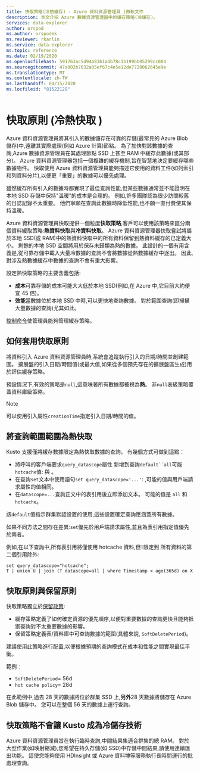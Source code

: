 ```yaml
---
title: 快取策略(冷熱緩存) - Azure 資料資源管理員 |微軟文件
description: 本文介紹 Azure 數據資源管理器中的緩存策略(冷緩存)。
services: data-explorer
author: orspod
ms.author: orspodek
ms.reviewer: rkarlin
ms.service: data-explorer
ms.topic: reference
ms.date: 02/19/2020
ms.openlocfilehash: 591763ac5d94a8361a4b78c1b199bb05299cc004
ms.sourcegitcommit: 47a002b7032a05ef67c4e5e12de7720062645e9e
ms.translationtype: MT
ms.contentlocale: zh-TW
ms.lasthandoff: 04/15/2020
ms.locfileid: "81522129"
---
```

# <a name="cache-policy-hot-and-cold-cache"></a>快取原則 (冷熱快取 )

Azure 資料資源管理員將其引入的數據儲存在可靠的存儲(最常見的 Azure Blob 儲存)中,遠離其實際處理(例如 Azure 計算)節點。 為了加快對該數據的查詢,Azure 數據資源管理員在其處理節點 SSD 上甚至 RAM 中緩存此數據(或其部分)。 Azure 資料資源管理器包括一個複雜的緩存機制,旨在智慧地決定要緩存哪些數據物件。 快取使用 Azure 資料資源管理員能夠描述它使用的資料工件(如列索引和列資料分片),以便更「重要」的數據可以優先處理。

雖然緩存所有引入的數據時都實現了最佳查詢性能,但某些數據通常並不能證明在本地 SSD 存儲中保持"溫暖"的成本是合理的。
例如,許多團隊認為很少訪問較舊的日誌記錄不太重要。
他們寧願在查詢此數據時降低性能,也不願一直付費使其保持溫暖。

Azure 資料資源管理員快取提供一個粒度**快取策略**,客戶可以使用該策略來區分兩個資料緩取策略:**熱資料快取**與**冷資料快取**。 Azure 資料資源管理器快取嘗試將屬於本地 SSD(或 RAM)中的熱資料快取中的所有資料保留到熱資料緩存的已定義大小。 剩餘的本地 SSD 空間將用於保存未歸類為熱的數據。 此設計的一個有用含義是,從可靠存儲中載入大量冷數據的查詢不會將數據從熱數據緩存中逐出。 因此,對涉及熱數據緩存中數據的查詢不會有重大影響。

設定熱快取策略的主要含義包括:
* **成本**可靠存儲的成本可能大大低於本地 SSD(例如,在 Azure 中,它目前大約便宜 45 倍)。
* **效能**當數據位於本地 SSD 中時,可以更快地查詢數據。 對於範圍查詢(即掃描大量數據的查詢)尤其如此。  

[控制命令](cache-policy.md)使管理員能夠管理緩存策略。

## <a name="how-the-cache-policy-gets-applied"></a>如何套用快取原則

將資料引入 Azure 資料資源管理員時,系統會追蹤執行引入的日期/時間並創建範圍。 擴展盤的引入日期/時間值(或最大值,如果從多個預先存在的擴展盤區生成)用於評估緩存策略。

預設情況下,有效的策略是`null`,這意味著所有數據都被視為**熱**。
非`null`表級策略覆蓋資料庫級策略。

> [!Note] 
> 可以使用引入屬性`creationTime`指定引入日期/時間的值。 

## <a name="scoping-queries-to-hot-cache"></a>將查詢範圍範圍為熱快取

Kusto 支援僅將緩存數據限定為熱快取數據的查詢。 有幾個方式可做到這點：

- 將呼叫的客戶端要求`query_datascope`屬性 新增到查詢`default``all`可能`hotcache`值: 與 。
- 在查詢`set`文本中使用語句`set query_datascope='...'`: ,可能的值與用戶端請求屬性的值相同。
- 在`datascope=...`查詢正文中的表引用後立即添加文本。 可能的值是 `all` 和 `hotcache`。

該`default`值指示群集默認設置的使用,這些設置確定查詢應涵蓋所有數據。



如果不同方法之間存在差異:`set`優先於用戶端請求屬性,並且為表引用指定值優先於兩者。

例如,在以下查詢中,所有表引用將僅使用 hotcache 資料,但`T`限定到 所有資料的第二個引用除外:

```kusto
set query_datascope="hotcache";
T | union U | join (T datascope=all | where Timestamp < ago(365d) on X
```

## <a name="cache-policy-vs-retention-policy"></a>快取原則與保留原則

快取策略獨立於[保留政策](./retentionpolicy.md): 
- 緩存策略定義了如何確定資源的優先順序,以便對重要數據的查詢更快且能夠抵禦查詢對不太重要數據的影響。 
- 保留策略定義表/資料庫中可查詢數據的範圍(具體來說, `SoftDeletePeriod`)。

建議使用此策略進行配置,以便根據預期的查詢模式在成本和性能之間實現最佳平衡。

範例：
* `SoftDeletePeriod`= 56d
* `hot cache policy`= 28d

在此範例中,過去 28 天的數據將位於群集 SSD 上,**另外**28 天數據將儲存在 Azure Blob 儲存中。 您可以在整個 56 天的數據上運行查詢。 

## <a name="cache-policy-does-not-make-kusto-a-cold-storage-technology"></a>快取策略不會讓 Kusto 成為冷儲存技術

Azure 資料資源管理員旨在執行臨時查詢,中間結果集適合群集的總 RAM。 對於大型作業(如映射縮減),您希望在持久存儲(如 SSD)中存儲中間結果,請使用連續匯出功能。 這使您能夠使用 HDInsight 或 Azure 資料塊等服務執行長時間運行的批處理查詢。